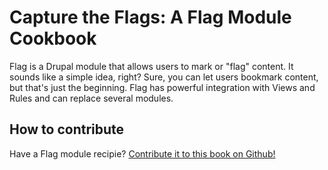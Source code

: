 Capture the Flags: A Flag Module Cookbook
=======

Flag is a Drupal module that allows users to mark or "flag" content. It sounds like a simple idea, right? Sure, you can let users bookmark content, but that's just the beginning. Flag has powerful integration with Views and Rules and can replace several modules.

## How to contribute
Have a Flag module recipie? [Contribute it to this book on Github!](https://github.com/socketwench/capture-the-flags)
